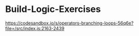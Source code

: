 # Build-Logic-Exercises
https://codesandbox.io/s/operators-branching-loops-56q6e?file=/src/index.js:2163-2439
